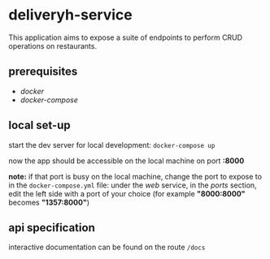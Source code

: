 # deliveryh-service

This application aims to expose a suite of endpoints to perform CRUD operations on restaurants.

## prerequisites

- *docker* 
- *docker-compose*

## local set-up

start the dev server for local development: ``docker-compose up``

now the app should be accessible on the local machine on port **:8000**

**note:** if that port is busy on the local machine, change the port to expose to in the ``docker-compose.yml`` file:
under the _web_ service, in the _ports_ section, edit the left side with a port of your choice (for example **"8000:8000"** becomes **"1357:8000"**)

## api specification

interactive documentation can be found on the route ``/docs``